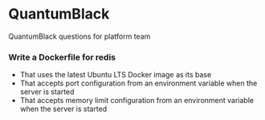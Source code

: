 # QuantumBlack
QuantumBlack questions for platform team

### Write a Dockerfile for redis
* That uses the latest Ubuntu LTS Docker image as its base
* That accepts port configuration from an environment variable when the server
  is started
* That accepts memory limit configuration from an environment variable when the
  server is started
  
  
